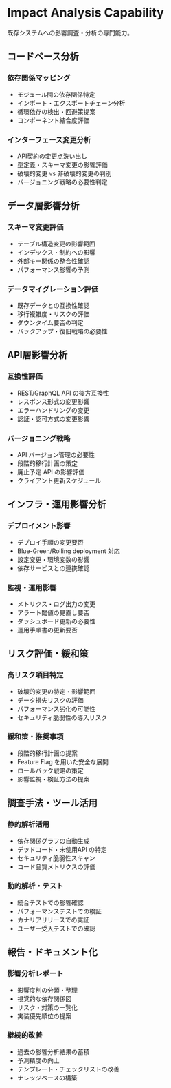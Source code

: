# Impact Analysis Capability

既存システムへの影響調査・分析の専門能力。

## コードベース分析

### 依存関係マッピング
- モジュール間の依存関係特定
- インポート・エクスポートチェーン分析
- 循環依存の検出・回避策提案
- コンポーネント結合度評価

### インターフェース変更分析
- API契約の変更点洗い出し
- 型定義・スキーマ変更の影響評価
- 破壊的変更 vs 非破壊的変更の判別
- バージョニング戦略の必要性判定

## データ層影響分析

### スキーマ変更評価
- テーブル構造変更の影響範囲
- インデックス・制約への影響
- 外部キー関係の整合性確認
- パフォーマンス影響の予測

### データマイグレーション評価
- 既存データとの互換性確認
- 移行複雑度・リスクの評価
- ダウンタイム要否の判定
- バックアップ・復旧戦略の必要性

## API層影響分析

### 互換性評価
- REST/GraphQL API の後方互換性
- レスポンス形式の変更影響
- エラーハンドリングの変更
- 認証・認可方式の変更影響

### バージョニング戦略
- API バージョン管理の必要性
- 段階的移行計画の策定
- 廃止予定 API の影響評価
- クライアント更新スケジュール

## インフラ・運用影響分析

### デプロイメント影響
- デプロイ手順の変更要否
- Blue-Green/Rolling deployment 対応
- 設定変更・環境変数の影響
- 依存サービスとの連携確認

### 監視・運用影響
- メトリクス・ログ出力の変更
- アラート閾値の見直し要否
- ダッシュボード更新の必要性
- 運用手順書の更新要否

## リスク評価・緩和策

### 高リスク項目特定
- 破壊的変更の特定・影響範囲
- データ損失リスクの評価
- パフォーマンス劣化の可能性
- セキュリティ脆弱性の導入リスク

### 緩和策・推奨事項
- 段階的移行計画の提案
- Feature Flag を用いた安全な展開
- ロールバック戦略の策定
- 影響監視・検証方法の提案

## 調査手法・ツール活用

### 静的解析活用
- 依存関係グラフの自動生成
- デッドコード・未使用API の特定
- セキュリティ脆弱性スキャン
- コード品質メトリクスの評価

### 動的解析・テスト
- 統合テストでの影響確認
- パフォーマンステストでの検証
- カナリアリリースでの実証
- ユーザー受入テストでの確認

## 報告・ドキュメント化

### 影響分析レポート
- 影響度別の分類・整理
- 視覚的な依存関係図
- リスク・対策の一覧化
- 実装優先順位の提案

### 継続的改善
- 過去の影響分析結果の蓄積
- 予測精度の向上
- テンプレート・チェックリストの改善
- ナレッジベースの構築